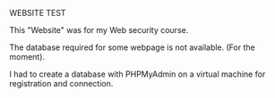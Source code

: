 WEBSITE TEST 

This "Website" was for my Web security course.

The database required for some webpage is not available. (For the moment).

I had to create a database with PHPMyAdmin on a virtual machine for registration and connection.
